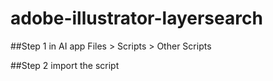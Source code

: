 # adobe-illustrator-layersearch
##Step 1 in AI app
Files > Scripts > Other Scripts

##Step 2 import the script
